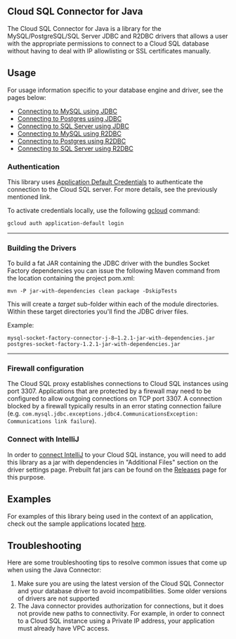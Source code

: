 ## Cloud SQL Connector for Java

The Cloud SQL Connector for Java is a library for the MySQL/PostgreSQL/SQL Server JDBC and R2DBC drivers that allows a user 
with the appropriate permissions to connect to a Cloud SQL database without having to deal with IP 
allowlisting or SSL certificates manually.

## Usage
For usage information specific to your database engine and driver, see the pages below:
* [Connecting to MySQL using JDBC](docs/jdbc-mysql)
* [Connecting to Postgres using JDBC](docs/jdbc-postgres.md)
* [Connecting to SQL Server using JDBC](docs/jdbc-sqlserver.md)
* [Connecting to MySQL using R2DBC](docs/r2dbc-mysql.md)
* [Connecting to Postgres using R2DBC](docs/r2dbc-postgres.md)
* [Connecting to SQL Server using R2DBC](docs/r2dbc-sqlserver.md)
### Authentication

This library uses [Application Default Credentials](
https://developers.google.com/identity/protocols/application-default-credentials) to authenticate
the connection to the Cloud SQL server. For more details, see the previously mentioned link.

To activate credentials locally, use the following [gcloud](https://cloud.google.com/sdk/gcloud/) 
command: 
```bash
gcloud auth application-default login
```
---

### Building the Drivers
To build a fat JAR containing the JDBC driver with the bundles Socket Factory dependencies you can issue the following Maven command from the location containing the project pom.xml:

```mvn -P jar-with-dependencies clean package -DskipTests```

This will create a *target* sub-folder within each of the module directories. Within these target directories you'll find the JDBC driver files.

Example:
```
mysql-socket-factory-connector-j-8–1.2.1-jar-with-dependencies.jar
postgres-socket-factory-1.2.1-jar-with-dependencies.jar
```

---

### Firewall configuration

The Cloud SQL proxy establishes connections to Cloud SQL instances using port 3307. Applications 
that are protected by a firewall may need to be configured to allow outgoing connections on TCP port
3307. A connection blocked by a firewall typically results in an error stating connection failure 
(e.g. `com.mysql.jdbc.exceptions.jdbc4.CommunicationsException: Communications link failure`).

### Connect with IntelliJ
 
In order to [connect IntelliJ](https://jetbrains.com/help/idea/connecting-to-a-database.html#mysql) 
to your Cloud SQL instance, you will need to add this library as a jar with dependencies in
"Additional Files" section on the driver settings page. Prebuilt fat jars can be found on the 
[Releases](https://github.com/GoogleCloudPlatform/cloud-sql-jdbc-socket-factory/releases) page for 
this purpose. 
 

## Examples

For examples of this library being used in the context of an application, check out the sample applications located 
[here](https://github.com/GoogleCloudPlatform/java-docs-samples/tree/master/cloud-sql).

## Troubleshooting

Here are some troubleshooting tips to resolve common issues that come up when using the Java Connector:

1. Make sure you are using the latest version of the Cloud SQL Connector and your database driver to avoid incompatibilities. Some older versions of drivers are not supported
1. The Java connector provides authorization for connections, but it does not provide new paths to connectivity. For example, in order to connect to a Cloud SQL instance using a Private IP address, your application must already have VPC access. 
